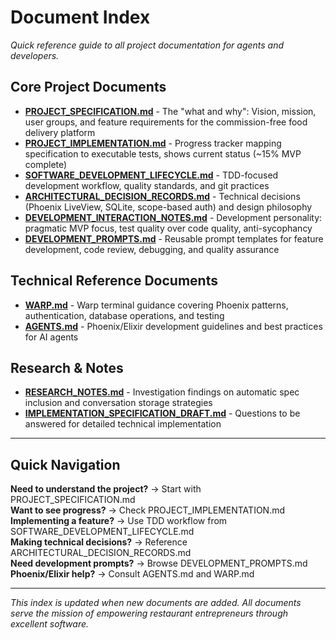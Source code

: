 # Document Index

*Quick reference guide to all project documentation for agents and developers.*

## Core Project Documents

- **[PROJECT_SPECIFICATION.md](PROJECT_SPECIFICATION.md)** - The "what and why": Vision, mission, user groups, and feature requirements for the commission-free food delivery platform
- **[PROJECT_IMPLEMENTATION.md](PROJECT_IMPLEMENTATION.md)** - Progress tracker mapping specification to executable tests, shows current status (~15% MVP complete)
- **[SOFTWARE_DEVELOPMENT_LIFECYCLE.md](SOFTWARE_DEVELOPMENT_LIFECYCLE.md)** - TDD-focused development workflow, quality standards, and git practices
- **[ARCHITECTURAL_DECISION_RECORDS.md](ARCHITECTURAL_DECISION_RECORDS.md)** - Technical decisions (Phoenix LiveView, SQLite, scope-based auth) and design philosophy
- **[DEVELOPMENT_INTERACTION_NOTES.md](DEVELOPMENT_INTERACTION_NOTES.md)** - Development personality: pragmatic MVP focus, test quality over code quality, anti-sycophancy
- **[DEVELOPMENT_PROMPTS.md](DEVELOPMENT_PROMPTS.md)** - Reusable prompt templates for feature development, code review, debugging, and quality assurance

## Technical Reference Documents  

- **[WARP.md](WARP.md)** - Warp terminal guidance covering Phoenix patterns, authentication, database operations, and testing
- **[AGENTS.md](AGENTS.md)** - Phoenix/Elixir development guidelines and best practices for AI agents

## Research & Notes

- **[RESEARCH_NOTES.md](RESEARCH_NOTES.md)** - Investigation findings on automatic spec inclusion and conversation storage strategies
- **[IMPLEMENTATION_SPECIFICATION_DRAFT.md](IMPLEMENTATION_SPECIFICATION_DRAFT.md)** - Questions to be answered for detailed technical implementation

---

## Quick Navigation

**Need to understand the project?** → Start with PROJECT_SPECIFICATION.md  
**Want to see progress?** → Check PROJECT_IMPLEMENTATION.md  
**Implementing a feature?** → Use TDD workflow from SOFTWARE_DEVELOPMENT_LIFECYCLE.md  
**Making technical decisions?** → Reference ARCHITECTURAL_DECISION_RECORDS.md  
**Need development prompts?** → Browse DEVELOPMENT_PROMPTS.md  
**Phoenix/Elixir help?** → Consult AGENTS.md and WARP.md

---

*This index is updated when new documents are added. All documents serve the mission of empowering restaurant entrepreneurs through excellent software.*
